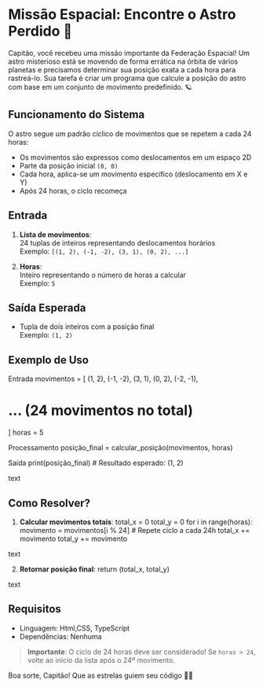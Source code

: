 # Missão Espacial: Encontre o Astro Perdido 🚀


Capitão, você recebeu uma missão importante da Federação Espacial! Um astro misterioso está se movendo de forma errática na órbita de vários planetas e precisamos determinar sua posição exata a cada hora para rastreá-lo. 
Sua tarefa é criar um programa que calcule a posição do astro com base em um conjunto de movimento predefinido. 🪐

## Funcionamento do Sistema
O astro segue um padrão cíclico de movimentos que se repetem a cada 24 horas:
- Os movimentos são expressos como deslocamentos em um espaço 2D
- Parte da posição inicial `(0, 0)`
- Cada hora, aplica-se um movimento específico (deslocamento em X e Y)
- Após 24 horas, o ciclo recomeça

## Entrada
1. **Lista de movimentos**:  
   24 tuplas de inteiros representando deslocamentos horários  
   Exemplo: `[(1, 2), (-1, -2), (3, 1), (0, 2), ...]`
   
2. **Horas**:  
   Inteiro representando o número de horas a calcular  
   Exemplo: `5`

## Saída Esperada
- Tupla de dois inteiros com a posição final  
  Exemplo: `(1, 2)`

## Exemplo de Uso
Entrada
movimentos = [
(1, 2),
(-1, -2),
(3, 1),
(0, 2),
(-2, -1),
# ... (24 movimentos no total)
]
horas = 5

Processamento
posição_final = calcular_posição(movimentos, horas)

Saída
print(posição_final) # Resultado esperado: (1, 2)

text

## Como Resolver?
1. **Calcular movimentos totais**:
total_x = 0
total_y = 0
for i in range(horas):
movimento = movimentos[i % 24] # Repete ciclo a cada 24h
total_x += movimento
total_y += movimento

text

2. **Retornar posição final**:
return (total_x, total_y)

text

## Requisitos
- Linguagem: Html,CSS, TypeScript
- Dependências: Nenhuma

> **Importante**: O ciclo de 24 horas deve ser considerado! Se `horas > 24`, volte ao início da lista após o 24º movimento.

Boa sorte, Capitão! Que as estrelas guiem seu código 🌌✨
